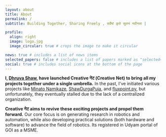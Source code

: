```yaml
---
layout: about
title: About
permalink: /
subtitle: Building Together, Sharing Freely , सर्वेषां कृते सुलभं नवीनता |

profile:
  align: right
  image: logo.jpg
  image_circular: true # crops the image to make it circular

news: true # includes a list of news items
selected_papers: false # includes a list of papers marked as "selected={true}"
social: true # includes social icons at the bottom of the page
---
```


**I, [Dhruva Shaw](https://dhruvashaw.in "Personal Portfolio"), have launched Creative नेट (Creative Net) to bring all my projects together under a single umbrella.** In the past, I've initiated various projects like [Minato Namikaze](https://minatonamikaze.dhruvashaw.in/ "Minato Namikaze Discord Bot"), [ShawDurgaPuja](https://github.com/Dhruvacube/shawdurgapuja "Github Repo of shawdurgapuja website"), and [fluxpoint.py](https://fluxpointpy.readthedocs.io/ "fluxpoint.py pakage"), but unfortunately, they eventually stalled due to the lack of a centralized organization.

**Creative नेट aims to revive these exciting projects and propel them forward.** Our core focus is on generating research in robotics and automation, while also developing practical solutions (both hardware and software) to advance the field of robotics. Its registered in Udyam portal of GOI as a MSME.
